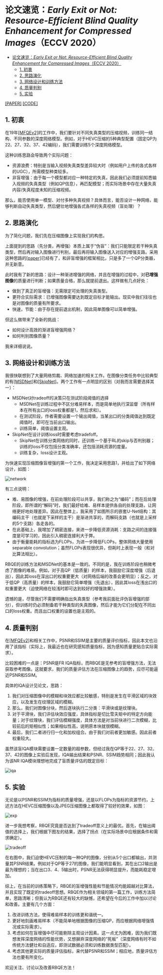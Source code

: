 # 论文速览：*Early Exit or Not: Resource-Efficient Blind Quality Enhancement for Compressed Images*（ECCV 2020）

- [论文速览：*Early Exit or Not: Resource-Efficient Blind Quality Enhancement for Compressed Images*（ECCV 2020）](#论文速览early-exit-or-not-resource-efficient-blind-quality-enhancement-for-compressed-imageseccv-2020)
  - [1. 初衷](#1-初衷)
  - [2. 思路演化](#2-思路演化)
  - [3. 网络设计和训练方法](#3-网络设计和训练方法)
  - [4. 质量判别](#4-质量判别)
  - [5. 实验](#5-实验)

[[PAPER]](https://arxiv.org/abs/2006.16581) [[CODE]](https://github.com/RyanXingQL/RBQE)

## 1. 初衷

在19年[[MFQEv2]](https://github.com/RyanXingQL/MFQEv2.0)的工作中，我们要针对不同失真类型的压缩视频，训练同一结构、不同参数的深度网络模型。例如，对于HEVC压缩的5种典型配置（固定QP为22、27、32、37、42编码），我们需要训练5个深度网络模型。

这种训练思路会导致两个实际问题：

- 资源浪费：特别是当输入视频失真类型差异较大时（例如用户上传的各式各样的UGC），所需模型种类较多。
- 非盲增强：由于每一个模型都对应一种特定的失真，因此我们必须提前知悉输入视频的失真类型（例如QP信息），再匹配模型；而实际场景中存在大量失真内容/失真程度未知的压缩视频。

那么，能否使用单一模型、对付多种失真视频？具体而言，能否设计一种网络，能够判断自动失真类型，然后健壮地增强各式各样的失真视频（盲处理）？

## 2. 思路演化

为了简化问题，我们先在压缩图像上实现我们的构思。

上面提到的思路（先分类，再增强）本质上属于“伪盲”：我们只能限定若干种失真类型，然后再对输入图像进行判别，最后再将输入图像送入对应的增强支路。采用这种思路的[[paper]](https://ieeexplore.ieee.org/abstract/document/8653951/)已经有了，和非盲增强的框架相比，只是多了一个QP分类器，并无新意。

此时我有了新的思路：设计一种渐进增强的网络，并且在增强的过程中，对**已增强图像**的质量进行判断；如果质量合格，那么就提前退出。这样做有几点好处：

- 做到了真正的盲增强：无需限定可处理的失真类型。
- 更符合实际需求：已增强图像需要达到既定目标才能输出。现实中我们往往也是对图像的质量有所要求。
- 快速，节能：由于存在提前退出机制，因此简单图像可以简单增强。

但这么做带来了全新的挑战：

- 如何设计高效的渐进盲增强网络？
- 如何判别图像质量？

我来详细说说。

## 3. 网络设计和训练方法

我很快联想到了大量网络剪裁、网络加速的相关工作。在图像分类任务中比较典型的有[[MSDNet]](https://arxiv.org/pdf/1703.09844.pdf)和[[SkipNet]](https://openaccess.thecvf.com/content_ECCV_2018/html/Xin_Wang_SkipNet_Learning_Dynamic_ECCV_2018_paper.html)。两个工作有一点明显的区别（对我而言需要选择其一）：

- MSDNet对tradeoff的决策只在测试阶段阈值的选择
  - MSDNet在训练过程中不区分难易样本，而是简单地执行深监督（所有样本在所有出口的loss权重都是1，然后求和）。
  - 在测试阶段，作者需要设置一个输出阈值，当某出口的分类阈值达到既定阈值时，即可在当前出口输出。
  - 训练简单，阈值设置主观。
- SkipNet在设计训练loss时需要考虑tradefoff。
  - SkipNet在训练分类网络的同时，还训练一个基于RL的skip与否判别器；训练的loss不仅包括分类准确率，还包括消耗资源的度量。
  - 训练复杂，loss设计主观。

为快速实现压缩图像盲增强的第一个工作，我决定采用思路1，并给出了如下网络设计，如图：

![network](../imgs/rbqe_1.jpeg)

有三点说明：

- 难、易图像的增强，在前处理阶段可以共享，我们称之为“编码”；而在后处理阶段，即所谓的“解码”时，我们最好给难、易样本提供各自的处理支路，让网络更好地处理差异。因此在整体上，我采用了如图所示的嵌套U-Net结构：其编码主干（也就是下采样的主干）是渐进共享的，而解码支路（也就是上采样的5个支路）各走各的。
- 在此基础上，我增加了稠密连接，来进一步降低资源消耗：支路之间的连接强度是可学习的，因此引入稠密连接利大于弊。
- 由于衡量能耗的指标选为FLOPs，为进一步降低FLOPs，整体网络大量使用separable convolution；虽然FLOPs表现很优异，但耗时上表现一般（和对比算法相比）。

RBQE的训练方法和MSDNet的基本是一致的。不同的是，我在训练阶段也稍微考虑了图像的难易。例如，对于高QP（低质量）的样本，我鼓励它深度增强（后退出），因此其loss在深出口的权重要更大（对网络后端的改善会更明显）；反之，对于低QP（高质量）的样本，我鼓励它简单增强（先退出），因此其loss在浅出口的权重要更大（迫使网络在较浅时即可达到较好的增强效果）。

遗憾的是，尽管我们不需要明确指出失真类型（参考我前面批评伪盲增强的部分），但训练时仍必须制备若干种类型的失真图像，然后才能为它们分配在不同出口的loss权重。而且出口权重的设置也是主观的。

## 4. 质量判别

在[[MFQEv2]](https://github.com/RyanXingQL/MFQEv2.0)和相关工作中，PSNR和SSIM是主要的质量评价指标，因此本文也沿用了该指标（实际上，我最近也在研究感知质量指标，因为感知质量更贴合实际需求）。

比较困难的一点是：PSNR是FR IQA指标，而RBQE是无参考的盲增强方法，无法获取参考图像。这就要求，我们的质量评估方法在压缩图像上的趋势，应尽可能逼近PSNR和SSIM。

具体的IQA设计见论文，思路：

1. 我们对压缩图像中的模糊和块效应都比较敏感，特别是发生在平滑区域的块效应，以及发生在纹理区域的模糊。
2. 那么，我们对图像分块，然后逐块执行二分类：平滑块或是纹理块。
3. 对于平滑块，我们评估块效应强度，具体指标是切比雪夫矩中的特定方向能量；对于纹理块，我们评估模糊强度，具体方法是对当前块进行二次模糊，比较前后的矩相似性；如果相似性高，说明原本块就很模糊。
4. 最后，我们二者进行归一化和加权组合。由于我们对前者更加敏感。因此前者权重较大。

虽然该盲IQA模块需要设置一定数量的超参数，但经过我在QP等于22、27、32、37、42的图像上实验后发现，IQA输出结果和PSNR、SSIM趋势相同；因此我认为该NR IQA模块理想地完成了盲质量评估的既定目标：

![iqa](../imgs/rbqe_2.jpeg)

## 5. 实验

无论是以PSNR和SSIM为指标的质量增强，还是以FLOPs为指标的资源节约，上述方法在HEVC压缩图像以及JPEG压缩图像上都取得了较好的效果，如图：

![exp](../imgs/rbqe_3.jpeg)

进一步我想考察，RBQE究竟是否达到了tradeoff意义上的最优。首先，在输出阈值的选择上，我们根据下图左的结果，选择了拐点（在实际场景中应根据条件和需求确定）。

![tradeoff](../imgs/rbqe_4.jpeg)

在右图中，我们迫使HEVC压制的每一种QP的图像，分别从5个出口都输出，并测量其PSNR结果。例如对于QP等于27的图像，我们能明显看到，其在出口2输出是最为理想的；当在出口3、4、5输出时，PSNR无法获得明显提升，而能耗稳定增加。

综上，在当前的训练策略下，RBQE的盲增强性能和节能情况均能超越对比算法，并且实现了既定的tradeoff思想。RBQE作为相关领域的第一篇工作，训练方法简单，思路清晰；但我认为RBQE还有较大的缺憾，还希望在今后的工作中加以讨论和改善。主要有几个方面：

1. 改进训练方法，使得难易样本的训练更和谐统一。
2. 更好地刻画难易样本（不能简单地根据图像的压缩QP，而应根据网络增强情况或实际需求）。
3. 考虑如何在盲增强中尽可能剔除主观设计因素。这一点尤为困难，因为我们既想发挥深度网络的性能优势，又想摒弃深度网络的“死板”（深度网络有时不如传统方法健壮和自适应，即测试数据必须和训练数据类型匹配）。
4. 考虑其他更实际的质量评估指标，来代替PSNR和SSIM；相应地，质量评估方法也要有所变化。

欢迎关注、讨论以及改善RBQE方法！
